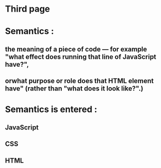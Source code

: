 # Third page

# Semantics :

## the meaning of a piece of code — for example "what effect does running that line of JavaScript have?",

## orwhat purpose or role does that HTML element have" (rather than "what does it look like?".)

# Semantics is entered :

## JavaScript 
## CSS  
## HTML
